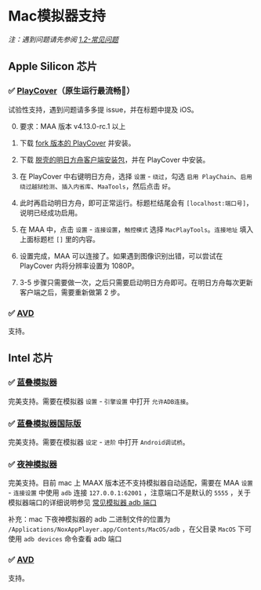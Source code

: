 # Mac模拟器支持

_注：遇到问题请先参阅 [1.2-常见问题](1.2-常见问题.md)_

## Apple Silicon 芯片

### ✅ [PlayCover](https://playcover.io)（原生运行最流畅🚀）

试验性支持，遇到问题请多多提 issue，并在标题中提及 iOS。

0. 要求：MAA 版本 v4.13.0-rc.1 以上

1. 下载 [fork 版本的 PlayCover](https://github.com/hguandl/PlayCover/releases) 并安装。

2. 下载 [脱壳的明日方舟客户端安装包](https://decrypt.day/app/id1454663939)，并在 PlayCover 中安装。

3. 在 PlayCover 中右键明日方舟，选择 `设置` - `绕过`，勾选 `启用 PlayChain`、`启用绕过越狱检测`、`插入内省库`、`MaaTools`，然后点击 `好`。

4. 此时再启动明日方舟，即可正常运行。标题栏结尾会有 `[localhost:端口号]`，说明已经成功启用。

5. 在 MAA 中，点击 `设置` - `连接设置`，`触控模式` 选择 `MacPlayTools`。`连接地址` 填入上面标题栏 `[]` 里的内容。

6. 设置完成，MAA 可以连接了。如果遇到图像识别出错，可以尝试在 PlayCover 内将分辨率设置为 1080P。

7. 3-5 步骤只需要做一次，之后只需要启动明日方舟即可。在明日方舟每次更新客户端之后，需要重新做第 2 步。

### ✅ [AVD](https://developer.android.com/studio/run/managing-avds)

支持。

## Intel 芯片

### ✅ [蓝叠模拟器](https://www.bluestacks.cn/)

完美支持。需要在模拟器 `设置` - `引擎设置` 中打开 `允许ADB连接`。

### ✅ [蓝叠模拟器国际版](https://www.bluestacks.com/tw/index.html)

完美支持。需要在模拟器 `设定` - `进阶` 中打开 `Android调试桥`。

### ✅ [夜神模拟器](https://www.yeshen.com/)

完美支持。目前 mac 上 MAAX 版本还不支持模拟器自动适配，需要在 MAA `设置` - `连接设置` 中使用 `adb` 连接 `127.0.0.1:62001` ，注意端口不是默认的 `5555` ，关于模拟器端口的详细说明参见 [常见模拟器 adb 端口](1.2-常见问题.md####常见安卓模拟器adb端口)

补充：mac 下夜神模拟器的 adb 二进制文件的位置为 `/Applications/NoxAppPlayer.app/Contents/MacOS/adb` ，在父目录 `MacOS` 下可使用 `adb devices` 命令查看 adb 端口

### ✅ [AVD](https://developer.android.com/studio/run/managing-avds)

支持。
